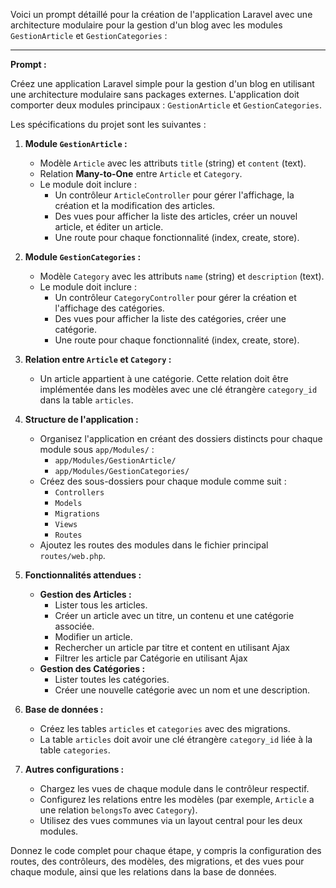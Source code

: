 Voici un prompt détaillé pour la création de l'application Laravel avec une architecture modulaire pour la gestion d'un blog avec les modules `GestionArticle` et `GestionCategories` :

---

**Prompt :**

Créez une application Laravel simple pour la gestion d'un blog en utilisant une architecture modulaire sans packages externes. L'application doit comporter deux modules principaux : `GestionArticle` et `GestionCategories`.

Les spécifications du projet sont les suivantes :

1. **Module `GestionArticle` :**
   - Modèle `Article` avec les attributs `title` (string) et `content` (text).
   - Relation **Many-to-One** entre `Article` et `Category`.
   - Le module doit inclure :
     - Un contrôleur `ArticleController` pour gérer l'affichage, la création et la modification des articles.
     - Des vues pour afficher la liste des articles, créer un nouvel article, et éditer un article.
     - Une route pour chaque fonctionnalité (index, create, store).

2. **Module `GestionCategories` :**
   - Modèle `Category` avec les attributs `name` (string) et `description` (text).
   - Le module doit inclure :
     - Un contrôleur `CategoryController` pour gérer la création et l'affichage des catégories.
     - Des vues pour afficher la liste des catégories, créer une catégorie.
     - Une route pour chaque fonctionnalité (index, create, store).

3. **Relation entre `Article` et `Category` :**
   - Un article appartient à une catégorie. Cette relation doit être implémentée dans les modèles avec une clé étrangère `category_id` dans la table `articles`.

4. **Structure de l'application :**
   - Organisez l'application en créant des dossiers distincts pour chaque module sous `app/Modules/` :
     - `app/Modules/GestionArticle/`
     - `app/Modules/GestionCategories/`
   - Créez des sous-dossiers pour chaque module comme suit :
     - `Controllers`
     - `Models`
     - `Migrations`
     - `Views`
     - `Routes`
   - Ajoutez les routes des modules dans le fichier principal `routes/web.php`.

5. **Fonctionnalités attendues :**
   - **Gestion des Articles :**
     - Lister tous les articles.
     - Créer un article avec un titre, un contenu et une catégorie associée.
     - Modifier un article.
     - Rechercher un article par titre et content en utilisant Ajax
     - Filtrer les article par Catégorie en utilisant Ajax
   - **Gestion des Catégories :**
     - Lister toutes les catégories.
     - Créer une nouvelle catégorie avec un nom et une description.

6. **Base de données :**
   - Créez les tables `articles` et `categories` avec des migrations.
   - La table `articles` doit avoir une clé étrangère `category_id` liée à la table `categories`.

7. **Autres configurations :**
   - Chargez les vues de chaque module dans le contrôleur respectif.
   - Configurez les relations entre les modèles (par exemple, `Article` a une relation `belongsTo` avec `Category`).
   - Utilisez des vues communes via un layout central pour les deux modules.




Donnez le code complet pour chaque étape, y compris la configuration des routes, des contrôleurs, des modèles, des migrations, et des vues pour chaque module, ainsi que les relations dans la base de données.


